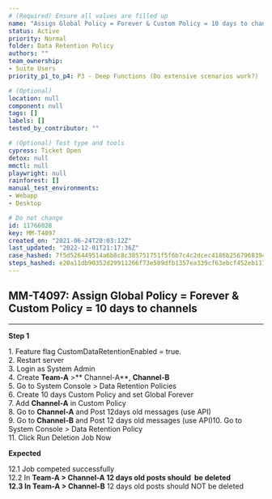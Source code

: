 ```yaml
---
# (Required) Ensure all values are filled up
name: "Assign Global Policy = Forever & Custom Policy = 10 days to channels"
status: Active
priority: Normal
folder: Data Retention Policy
authors: ""
team_ownership: 
- Suite Users
priority_p1_to_p4: P3 - Deep Functions (Do extensive scenarios work?)

# (Optional)
location: null
component: null
tags: []
labels: []
tested_by_contributor: ""

# (Optional) Test type and tools
cypress: Ticket Open
detox: null
mmctl: null
playwright: null
rainforest: []
manual_test_environments: 
- Webapp
- Desktop

# Do not change
id: 11766028
key: MM-T4097
created_on: "2021-06-24T20:03:12Z"
last_updated: "2022-12-01T21:17:36Z"
case_hashed: 7f5d526449514a6b8c8c385751751f5f6b7c4c2dcec4186b25679683940bcce53b1006235ab2212dccd2e9716fa32afc
steps_hashed: e20a11db90352d29911266f73e589dfb1357ea339cf63ebcf452eb1178194634e0095f9d6e00f34bd7f931a2c37eeed8
---
```


<!-- (Auto-generated) Based on frontmatter's "key" and "name" -->

## MM-T4097: Assign Global Policy = Forever & Custom Policy = 10 days to channels

---

**Step 1**

1\. Feature flag CustomDataRetentionEnabled = true.\
2\. Restart server\
3\. Login as System Admin\
4\. Create **Team-A** >\*\* Channel-A\*\*, **Channel-B**\
5\. Go to System Console > Data Retention Policies\
6\. Create 10 days Custom Policy and set Global Forever\
7\. Add **Channel-A** in Custom Policy\
8\. Go to **Channel-A** and Post 12days old messages (use API)\
9\. Go to **Channel-B** and Post 12 days old messages (use API)10. Go to System Console > Data Retention Policy\
11\. Click Run Deletion Job Now

**Expected**

12.1 Job competed successfully\
12.2 In **Team-A **> **Channel-A** 12 days old posts should  be deleted\
12.3 In **Team-A** >** Channel-B** 12 days old posts should NOT be deleted​​​​
